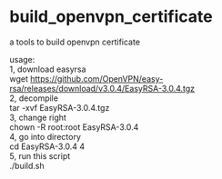 # build_openvpn_certificate
a tools to build openvpn certificate


usage:   
1, download easyrsa   
  wget https://github.com/OpenVPN/easy-rsa/releases/download/v3.0.4/EasyRSA-3.0.4.tgz   
2, decompile   
  tar -xvf EasyRSA-3.0.4.tgz   
3, change right    
  chown -R root:root EasyRSA-3.0.4   
4, go into directory   
  cd EasyRSA-3.0.4 4   
5, run this script   
  ./build.sh   
   
